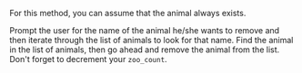 ﻿<!--title={Remove an animal - Hints}-->
<!--badges={Python:9}-->

<!--concepts={class_variables.mdx, using_objects.mdx, python_objects.mdx, getter_setter_ and Deleter, Constructors}-->

For this method, you can assume that the animal always exists.

Prompt the user for the name of the animal he/she wants to remove and then iterate through the list of animals to look for that name. Find the animal in the list of animals, then go ahead and remove the animal from the list. Don't forget to decrement your `zoo_count`.
